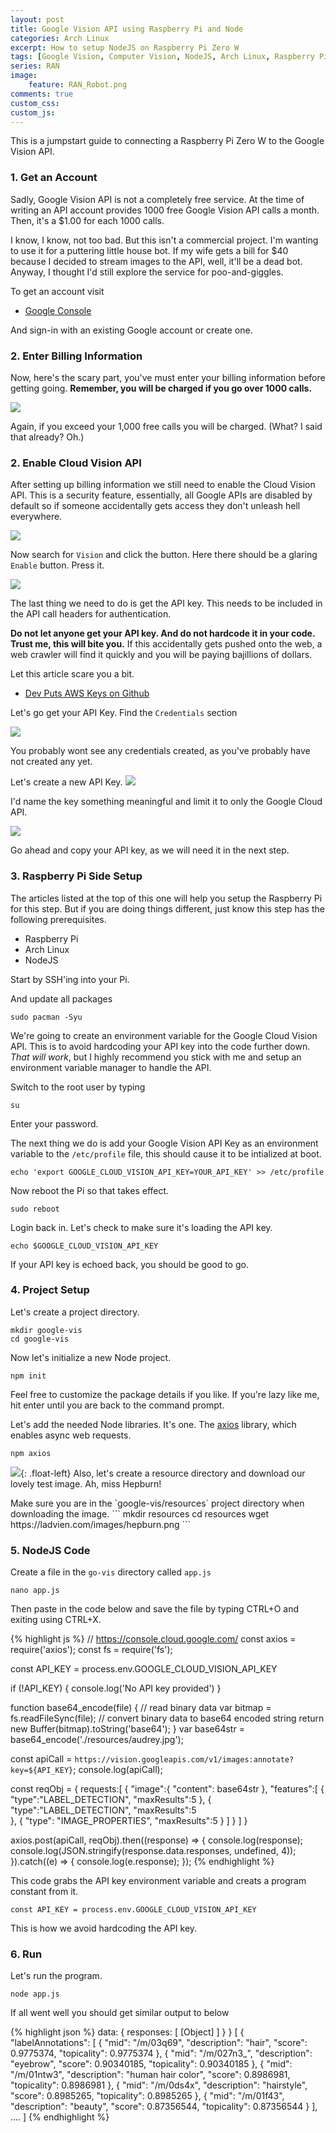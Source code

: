 ```yaml
---
layout: post
title: Google Vision API using Raspberry Pi and Node
categories: Arch Linux
excerpt: How to setup NodeJS on Raspberry Pi Zero W
tags: [Google Vision, Computer Vision, NodeJS, Arch Linux, Raspberry Pi Zero W, linux]
series: RAN
image: 
    feature: RAN_Robot.png
comments: true
custom_css:
custom_js: 
---
```


This is a jumpstart guide to connecting a Raspberry Pi Zero W to the Google Vision API.

### 1. Get an Account
Sadly, Google Vision API is not a completely free service.  At the time of writing an API account provides 1000 free Google Vision API calls a month.  Then, it's a $1.00 for each 1000 calls.

I know, I know, not too bad.  But this isn't a commercial project.  I'm wanting to use it for a puttering little house bot.  If my wife gets a bill for $40 because I decided to stream images to the API, well, it'll be a dead bot. Anyway, I thought I'd still explore the service for poo-and-giggles.

To get an account visit

* [Google Console](https://console.cloud.google.com/)

And sign-in with an existing Google account or create one.

### 2. Enter Billing Information
Now, here's the scary part, you've must enter your billing information before getting going.  **Remember, you will be charged if you go over 1000 calls.**

![](https://ladvien.com/images/google-vision-billing.png)

Again, if you exceed your 1,000 free calls you will be charged. (What? I said that already? Oh.)

### 2. Enable Cloud Vision API
After setting up billing information we still need to enable the Cloud Vision API.  This is a security feature, essentially, all Google APIs are disabled by default so if someone accidentally gets access they don't unleash hell everywhere.

![](https://ladvien.com/images/enable-cloud-vision.png)

Now search for `Vision` and click the button.  Here there should be a glaring `Enable` button.  Press it.

![](https://ladvien.com/images/cloud-vision-enable-button.png)

The last thing we need to do is get the API key.  This needs to be included in the API call headers for authentication. 

**Do not let anyone get your API key. And do not hardcode it in your code.  Trust me, this will bite you.**  If this accidentally gets pushed onto the web, a web crawler will find it quickly and you will be paying bajillions of dollars.

Let this article scare you a bit.

* [Dev Puts AWS Keys on Github](https://www.theregister.co.uk/2015/01/06/dev_blunder_shows_github_crawling_with_keyslurping_bots/)

Let's go get your API Key.  Find the `Credentials` section

![](https:/ladvien.com/images/google-cloud-vision-credentials.png)

You probably wont see any credentials created, as you've probably have not created any yet.

Let's create a new API Key.
![](https://ladvien.com/images/google-vision-create-credentials.png)

I'd name the key something meaningful and limit it to only the Google Cloud API.

![](https://ladvien.com/images/cloud-vision-create-api-key.png)

Go ahead and copy your API key, as we will need it in the next step.

### 3. Raspberry Pi Side Setup
The articles listed at the top of this one will help you setup the Raspberry Pi for this step.  But if you are doing things different, just know this step has the following prerequisites.

* Raspberry Pi
* Arch Linux
* NodeJS

Start by SSH'ing into your Pi.

And update all packages
```
sudo pacman -Syu
```

We're going to create an environment variable for the Google Cloud Vision API.  This is to avoid hardcoding your API key into the code further down.  _That will work_, but I highly recommend you stick with me and setup an environment variable manager to handle the API.

Switch to the root user by typing
```
su
```
Enter your password.

The next thing we do is add your Google Vision API Key as an environment variable to the `/etc/profile` file, this should cause it to be intialized at boot.

```
echo 'export GOOGLE_CLOUD_VISION_API_KEY=YOUR_API_KEY' >> /etc/profile
```

Now reboot the Pi so that takes effect.

```
sudo reboot
```

Login back in.  Let's check to make sure it's loading the API key.
```
echo $GOOGLE_CLOUD_VISION_API_KEY
```
If your API key is echoed back, you should be good to go.

### 4. Project Setup

Let's create a project directory.

```
mkdir google-vis
cd google-vis
```

Now let's initialize a new Node project.
```
npm init
```
Feel free to customize the package details if you like.  If you're lazy like me, hit enter until you are back to the command prompt.

Let's add the needed Node libraries.  It's one.  The [axios](https://www.npmjs.com/package/axios) library, which enables async web requests.

```
npm axios
```

![](https://ladvien.com/images/hepburn.png){: .float-left}
Also, let's create a resource directory and download our lovely test image.  Ah, miss Hepburn!
<div style="clear: both;"></div>
Make sure you are in the `google-vis/resources` project directory when downloading the image.
```
mkdir resources
cd resources
wget https://ladvien.com/images/hepburn.png
```


### 5. NodeJS Code

Create a file in the `go-vis` directory called `app.js`

```
nano app.js
```

Then paste in the code below and save the file by typing CTRL+O and exiting using CTRL+X.

{% highlight js %}
// https://console.cloud.google.com/
const axios = require('axios');
const fs = require('fs');

const API_KEY = process.env.GOOGLE_CLOUD_VISION_API_KEY

if (!API_KEY) {
  console.log('No API key provided')
} 

function base64_encode(file) {
    // read binary data
    var bitmap = fs.readFileSync(file);
    // convert binary data to base64 encoded string
    return new Buffer(bitmap).toString('base64');
}
var base64str = base64_encode('./resources/audrey.jpg');

const apiCall = `https://vision.googleapis.com/v1/images:annotate?key=${API_KEY}`;
console.log(apiCall);

const reqObj = {
    requests:[
        {
          "image":{
            "content": base64str
          },
          "features":[
                {
                    "type":"LABEL_DETECTION",
                    "maxResults":5
                },
                {
                    "type":"LABEL_DETECTION",
                    "maxResults":5            
                },
                {
                    "type": "IMAGE_PROPERTIES",
                    "maxResults":5
                }
            ]
        }
      ]
}

axios.post(apiCall, reqObj).then((response) => {
    console.log(response);
    console.log(JSON.stringify(response.data.responses, undefined, 4));
}).catch((e) => {
    console.log(e.response);
});
{% endhighlight %}

This code grabs the API key environment variable and creats a program constant from it.

```
const API_KEY = process.env.GOOGLE_CLOUD_VISION_API_KEY
```

This is how we avoid hardcoding the API key.

### 6. Run
Let's run the program.

```
node app.js
```

If all went well you should get similar output to below

{% highlight json %}
data: { responses: [ [Object] ] } }
[
    {
        "labelAnnotations": [
            {
                "mid": "/m/03q69",
                "description": "hair",
                "score": 0.9775374,
                "topicality": 0.9775374
            },
            {
                "mid": "/m/027n3_",
                "description": "eyebrow",
                "score": 0.90340185,
                "topicality": 0.90340185
            },
            {
                "mid": "/m/01ntw3",
                "description": "human hair color",
                "score": 0.8986981,
                "topicality": 0.8986981
            },
            {
                "mid": "/m/0ds4x",
                "description": "hairstyle",
                "score": 0.8985265,
                "topicality": 0.8985265
            },
            {
                "mid": "/m/01f43",
                "description": "beauty",
                "score": 0.87356544,
                "topicality": 0.87356544
            }
        ],
  ....
]
{% endhighlight %}
